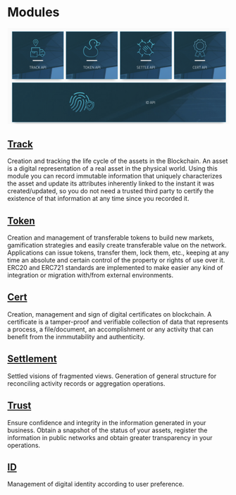 # Modules

![TrustOS modules](./images/trustos_modules.png)

## [Track](track.html)

Creation and tracking the life cycle of the assets in the Blockchain. An asset is a digital representation of a real asset in the physical world. Using this module you can record immutable information that uniquely characterizes the asset and update its attributes inherently linked to the instant it was created/updated, so you do not need a trusted third party to certify the existence of that information at any time since you recorded it.

## [Token](token.html)

Creation and management of transferable tokens to build new markets, gamification strategies and easily create transferable value on the network. Applications can issue tokens, transfer them, lock them, etc., keeping at any time an absolute and certain control of the property or rights of use over it. ERC20 and ERC721 standards are implemented to make easier any kind of integration or migration with/from external environments.

## [Cert](cert.html)

Creation, management and sign of digital certificates on blockchain. A certificate is a tamper-proof and verifiable collection of data that represents a process, a file/document, an accomplishment or any activity that can benefit from the inmmutability and authenticity.

## [Settlement](settle.html)

Settled visions of fragmented views. Generation of general structure for reconciling activity records or aggregation operations.

## [Trust](trust.html)

Ensure confidence and integrity in the information generated in your business. Obtain a snapshot of the status of your assets, register the information in public networks and obtain greater transparency in your operations.

## [ID](id.html)

Management of digital identity according to user preference. 

